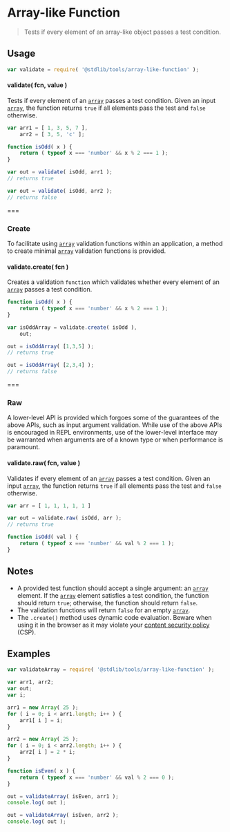 Array-like Function
===
> Tests if every element of an array-like object passes a test condition.

<!-- <usage> -->
## Usage

``` javascript
var validate = require( '@stdlib/tools/array-like-function' );
```

<a name="validate"></a>
#### validate( fcn, value )

Tests if every element of an [`array`](https://developer.mozilla.org/en-US/docs/Web/JavaScript/Reference/Global_Objects/Array) passes a test condition. Given an input [`array`](https://developer.mozilla.org/en-US/docs/Web/JavaScript/Reference/Global_Objects/Array), the function returns `true` if all elements pass the test and `false` otherwise.

``` javascript
var arr1 = [ 1, 3, 5, 7 ],
	arr2 = [ 3, 5, 'c' ];

function isOdd( x ) {
	return ( typeof x === 'number' && x % 2 === 1 );
}

var out = validate( isOdd, arr1 );
// returns true

var out = validate( isOdd, arr2 );
// returns false

```

===
### Create

To facilitate using [`array`](https://developer.mozilla.org/en-US/docs/Web/JavaScript/Reference/Global_Objects/Array) validation functions within an application, a method to create minimal [`array`](https://developer.mozilla.org/en-US/docs/Web/JavaScript/Reference/Global_Objects/Array) validation functions is provided.

#### validate.create( fcn )

Creates a validation `function` which validates whether every element of an [`array`](https://developer.mozilla.org/en-US/docs/Web/JavaScript/Reference/Global_Objects/Array) passes a test condition.

``` javascript
function isOdd( x ) {
	return ( typeof x === 'number' && x % 2 === 1 );
}

var isOddArray = validate.create( isOdd ),
	out;

out = isOddArray( [1,3,5] );
// returns true

out = isOddArray( [2,3,4] );
// returns false
```

===
### Raw

A lower-level API is provided which forgoes some of the guarantees of the above APIs, such as input argument validation. While use of the above APIs is encouraged in REPL environments, use of the lower-level interface may be warranted when arguments are of a known type or when performance is paramount.

#### validate.raw( fcn, value )

Validates if every element of an [`array`](https://developer.mozilla.org/en-US/docs/Web/JavaScript/Reference/Global_Objects/Array) passes a test condition. Given an input [`array`](https://developer.mozilla.org/en-US/docs/Web/JavaScript/Reference/Global_Objects/Array), the function returns `true` if all elements pass the test and `false` otherwise.

``` javascript
var arr = [ 1, 1, 1, 1, 1 ]

var out = validate.raw( isOdd, arr );
// returns true

function isOdd( val ) {
	return ( typeof x === 'number' && val % 2 === 1 );
}
```
<!-- </usage> -->

<!-- <notes> -->
## Notes

* 	A provided test function should accept a single argument: an [`array`](https://developer.mozilla.org/en-US/docs/Web/JavaScript/Reference/Global_Objects/Array) element. If the [`array`](https://developer.mozilla.org/en-US/docs/Web/JavaScript/Reference/Global_Objects/Array) element satisfies a test condition, the function should return `true`; otherwise, the function should return `false`.
*	The validation functions will return `false` for an empty [`array`](https://developer.mozilla.org/en-US/docs/Web/JavaScript/Reference/Global_Objects/Array).
*	The `.create()` method uses dynamic code evaluation. Beware when using it in the browser as it may violate your [content security policy](https://developer.mozilla.org/en-US/docs/Web/Security/CSP) (CSP).
<!-- </notes> -->

<!-- <examples> -->
## Examples

``` javascript
var validateArray = require( '@stdlib/tools/array-like-function' );

var arr1, arr2;
var out;
var i;

arr1 = new Array( 25 );
for ( i = 0; i < arr1.length; i++ ) {
	arr1[ i ] = i;
}

arr2 = new Array( 25 );
for ( i = 0; i < arr2.length; i++ ) {
	arr2[ i ] = 2 * i;
}

function isEven( x ) {
	return ( typeof x === 'number' && val % 2 === 0 );
}

out = validateArray( isEven, arr1 );
console.log( out );

out = validateArray( isEven, arr2 );
console.log( out );
```
<!-- </examples> -->

<!-- <links> -->
<!-- </links> -->

